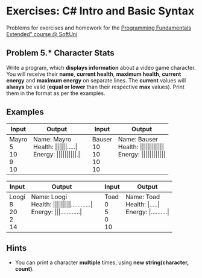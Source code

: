 # Exercises: C# Intro and Basic Syntax
Problems for exercises and homework for the [Programming Fundamentals Extended” course @ SoftUni](https://softuni.bg/courses/programming-fundamentals)


## Problem 5.* Character Stats
Write a program, which **displays information** about a video game character. You will receive their **name**, **current health**, **maximum health**, **current energy** and **maximum energy** on separate lines. The **current** values will **always** be valid (**equal or lower** than their respective **max** values). Print them in the format as per the examples.
## Examples

|Input	| Output  ||Input	| Output  |
|--------|---------|--|--------|---------|
|Mayro<br>5<br>10<br>9<br>10|Name: Mayro<br>Health: \|\|\|\|\|\|.....\|<br>Energy: \|\|\|\|\|\|\|\|\|\|.\|<br><br><br>|  |Bauser<br>10<br>10<br>10<br>10|Name: Bauser<br>Health: \|\|\|\|\|\|\|\|\|\|\|\|<br>Energy: \|\|\|\|\|\|\|\|\|\|\|\|<br><br><br>

|Input	| Output  | |Input	| Output  |
|--------|---------|--|--------|---------|
|Loogi<br>8<br>20<br>2<br>14|Name: Loogi<br>Health: \|\|\|\|\|\|\|\|\|............\|<br>Energy: \|\|\|............\|<br><br><br>|  |Toad<br>0<br>5<br>0<br>10|Name: Toad<br>Health: \|.....\|<br>Energy: \|..........\|<br><br><br>

## Hints
*	You can print a character **multiple** times, using **new string(character, count)**.
